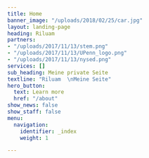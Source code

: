 ```yaml
---
title: Home
banner_image: "/uploads/2018/02/25/car.jpg"
layout: landing-page
heading: Riluam
partners:
- "/uploads/2017/11/13/stem.png"
- "/uploads/2017/11/13/UPenn_logo.png"
- "/uploads/2017/11/13/nysed.png"
services: []
sub_heading: Meine private Seite
textline: "Riluam  \nMeine Seite"
hero_button:
  text: Learn more
  href: "/about"
show_news: false
show_staff: false
menu:
  navigation:
    identifier: _index
    weight: 1

---
```

